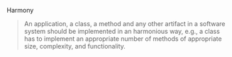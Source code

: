Harmony

>An application, a class, a method and any other artifact in a software system should be implemented in an harmonious way, e.g., a class has to implement an appropriate number of methods of appropriate size, complexity, and functionality.
<!--stackedit_data:
eyJoaXN0b3J5IjpbLTI4MTU1NTI5XX0=
-->